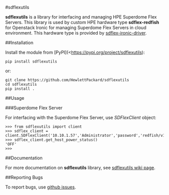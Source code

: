 #sdflexutils

**sdflexutils** is a library for interfacing and managing HPE Superdome Flex
Servers. This library is used by custom HPE hardware type **sdflex-redfish**
for Openstack Ironic for managing Superdome Flex Servers in cloud environment.
This hardware type is provided by [sdflex-ironic-driver](https://pypi.org/project/sdflex-ironic-driver).

##Installation

Install the module from [PyPI](<https://pypi.org/project/sdflexutils):

    pip install sdflexutils

or:

    git clone https://github.com/HewlettPackard/sdflexutils
    cd sdflexutils
    pip install .

##Usage

###Superdome Flex Server

For interfacing with the Superdome Flex Server, use *SDFlexClient* object:

    >>> from sdflexutils import client
    >>> sdflex_client =  client.SDFlexClient('10.10.1.57','Administrator','password','redfish/v1/Systems/Partition1')
    >>> sdflex_client.get_host_power_status()
    'OFF'
    >>>

##Documentation

For more documentation on **sdflexutils** library, see [sdflexutils wiki
page](https://github.com/HewlettPackard/sdflexutils/wiki).

##Reporting Bugs

To report bugs, use [github issues](https://github.com/HewlettPackard/sdflexutils/issues).
